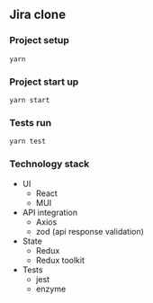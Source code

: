## Jira clone

### Project setup
```
yarn
```

### Project start up
```
yarn start
```

### Tests run
```
yarn test
```

### Technology stack
- UI
  - React
  - MUI
- API integration
  - Axios
  - zod (api response validation)
- State
  - Redux
  - Redux toolkit
- Tests
  - jest
  - enzyme
